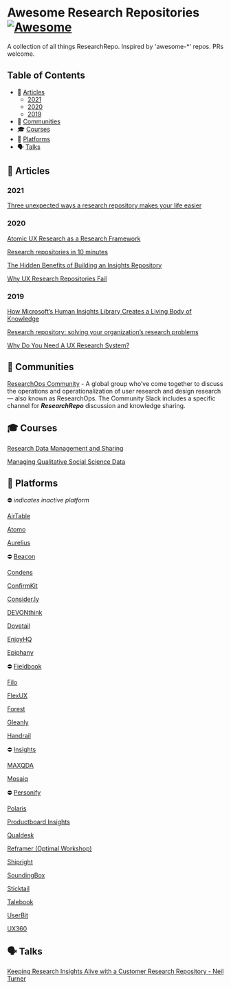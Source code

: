 # Awesome Research Repositories [![Awesome](https://awesome.re/badge.svg)](https://awesome.re)
A collection of all things ResearchRepo. Inspired by 'awesome-*' repos. PRs welcome.

## Table of Contents

- 📝 [Articles](#-articles)
  - [2021](#2021)
  - [2020](#2020)
  - [2019](#2019)
- 👥 [Communities](#-communities)
- 🎓 [Courses](#-courses)
- 🧰 [Platforms](#-platforms)
- 🗣 [Talks](#-talks)

## 📝 Articles

### 2021

[Three unexpected ways a research repository makes your life easier](https://dovetailapp.com/blog/research-repository-user-research/)

### 2020

[Atomic UX Research as a Research Framework](https://consider.ly/blog/atomic-ux-research/)

[Research repositories in 10 minutes](https://dovetailapp.com/blog/research-repositories-10-minutes/)

[The Hidden Benefits of Building an Insights Repository](https://uxdesign.cc/the-hidden-benefits-of-building-an-insights-repository-f9f31d072f0f)

[Why UX Research Repositories Fail](https://blog.getenjoyhq.com/why-ux-research-repositories-fail/)

### 2019

[How Microsoft’s Human Insights Library Creates a Living Body of Knowledge](https://medium.com/microsoft-design/how-microsofts-human-insights-library-creates-a-living-body-of-knowledge-fff54e53f5ec)

[Research repository: solving your organization’s research problems](https://dovetailapp.com/blog/user-ux-research-repository/)

[Why Do You Need A UX Research System?](https://uxstudioteam.com/ux-blog/ux-research-system/)

## 👥 Communities

[ResearchOps Community](https://researchops.community/) - A global group who’ve come together to discuss the operations and operationalization of user research and design research — also known as ResearchOps. The Community Slack includes a specific channel for **_ResearchRepo_** discussion and knowledge sharing.

## 🎓 Courses

[Research Data Management and Sharing](https://www.coursera.org/learn/data-management)

[Managing Qualitative Social Science Data](https://managing-qualitative-data.org/)

## 🧰 Platforms

⛔️ _indicates inactive platform_

[AirTable](https://airtable.com/)

[Atomo](http://www.atomo.co/)

[Aurelius](https://www.aureliuslab.com/)

⛔️ [Beacon](http://www.experiencebeacon.io/)

[Condens](https://condens.io/)

[ConfirmKit](https://www.confirmkit.com/)

[Consider.ly](https://consider.ly/)

[DEVONthink](https://www.devontechnologies.com/apps/devonthink)

[Dovetail](https://dovetailapp.com/)

[EnjoyHQ](https://getenjoyhq.com/)

[Epiphany](https://www.getepiphany.com/)

⛔️ [Fieldbook](https://fieldbook.com/)

[Filo](https://filo.io/)

[FlexUX](http://flexux.com.au/)

[Forest](https://itsforest.com/)

[Gleanly](http://glean.ly/)

[Handrail](https://www.handrailux.com/)

⛔️ [Insights](https://justaskusers.com/insights/features/)

[MAXQDA](https://www.maxqda.com/)

[Mosaiq](http://nasdaqdesign.com/mosaiq/)

⛔️ [Personify](https://www.humana.io/products/personify/)

[Polaris](https://www.wework.com/blog/posts/democratizing-ux)

[Productboard Insights](https://www.productboard.com/)

[Qualdesk](https://www.qualdesk.com/)

[Reframer (Optimal Workshop)](https://www.optimalworkshop.com/reframer)

[Shipright](https://shipright.co/)

[SoundingBox](https://soundingbox.com/)

[Sticktail](https://sticktailapp.com/)

[Talebook](http://talebook.io/)

[UserBit](https://userbitapp.com/)

[UX360](https://www.tandemseven.com/ux360-customer-user-experience-software-tools/)

## 🗣 Talks

[Keeping Research Insights Alive with a Customer Research Repository - Neil Turner](https://youtu.be/U2l2qAa4rso)
